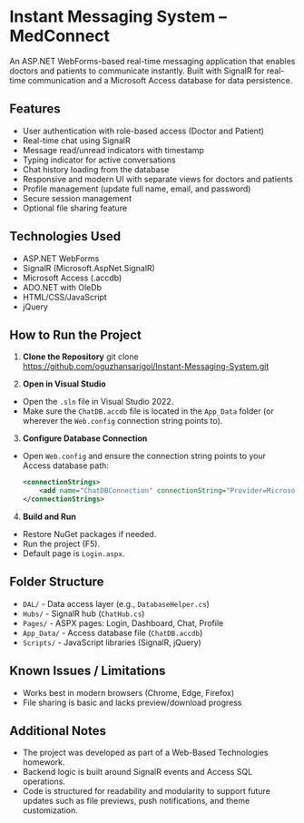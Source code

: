 # Instant Messaging System – MedConnect

An ASP.NET WebForms-based real-time messaging application that enables doctors and patients to communicate instantly. Built with SignalR for real-time communication and a Microsoft Access database for data persistence.

## Features

- User authentication with role-based access (Doctor and Patient)
- Real-time chat using SignalR
- Message read/unread indicators with timestamp
- Typing indicator for active conversations
- Chat history loading from the database
- Responsive and modern UI with separate views for doctors and patients
- Profile management (update full name, email, and password)
- Secure session management
- Optional file sharing feature

## Technologies Used

- ASP.NET WebForms
- SignalR (Microsoft.AspNet.SignalR)
- Microsoft Access (.accdb)
- ADO.NET with OleDb
- HTML/CSS/JavaScript
- jQuery

## How to Run the Project

1. **Clone the Repository**
git clone https://github.com/oguzhansarigol/Instant-Messaging-System.git

2. **Open in Visual Studio**
- Open the `.sln` file in Visual Studio 2022.
- Make sure the `ChatDB.accdb` file is located in the `App_Data` folder (or wherever the `Web.config` connection string points to).

3. **Configure Database Connection**
- Open `Web.config` and ensure the connection string points to your Access database path:
  ```xml
  <connectionStrings>
      <add name="ChatDBConnection" connectionString="Provider=Microsoft.ACE.OLEDB.12.0;Data Source=|DataDirectory|ChatDB.accdb;" providerName="System.Data.OleDb" />
  </connectionStrings>
  ```

4. **Build and Run**
- Restore NuGet packages if needed.
- Run the project (F5).
- Default page is `Login.aspx`.

## Folder Structure

- `DAL/` - Data access layer (e.g., `DatabaseHelper.cs`)
- `Hubs/` - SignalR hub (`ChatHub.cs`)
- `Pages/` - ASPX pages: Login, Dashboard, Chat, Profile
- `App_Data/` - Access database file (`ChatDB.accdb`)
- `Scripts/` - JavaScript libraries (SignalR, jQuery)

## Known Issues / Limitations

- Works best in modern browsers (Chrome, Edge, Firefox)
- File sharing is basic and lacks preview/download progress

## Additional Notes

- The project was developed as part of a Web-Based Technologies homework.
- Backend logic is built around SignalR events and Access SQL operations.
- Code is structured for readability and modularity to support future updates such as file previews, push notifications, and theme customization.
